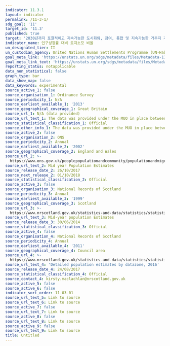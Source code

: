 ```yaml
---
indicator: 11.3.1
layout: indicator
permalink: /11-3-1/
sdg_goal: '11'
target_id: '11.3'
published: true
target: '2030년까지 포괄적이고 지속가능한 도시화와, 참여, 통합 및 지속가능한 거주지 계획 및 관리 역량 강화 '
indicator_name: 인구성장률 대비 토지소모 비율
un_designated_tier: II
un_custodian_agency: United Nations Human Settlements Programme (UN-Habitat)
goal_meta_link: 'https://unstats.un.org/sdgs/metadata/files/Metadata-11-03-01.pdf'
goal_meta_link_text: 'https://unstats.un.org/sdgs/metadata/files/Metadata-11-03-01.pdf'
reporting_status: notapplicable
data_non_statistical: false
graph_type: bar
data_show_map: false
data_keywords: experimental
source_active_1: false
source_organisation_1: Ordinance Survey
source_periodicity_1: N/A
source_earliest_available_1: '2013'
source_geographical_coverage_1: Great Britain
source_url_1: N/A (data provided)
source_url_text_1: The data was provided under the MUO in place between ONS and OS
source_statistical_classification_1: Official
source_other_info_1: The data was provided under the MUO in place between ONS and OS
source_active_2: false
source_organisation_2: ONS
source_periodicity_2: Annual
source_earliest_available_2: '2002'
source_geographical_coverage_2: England and Wales
source_url_2: >-
  https://www.ons.gov.uk/peoplepopulationandcommunity/populationandmigration/populationestimates/datasets/lowersuperoutputareamidyearpopulationestimates
source_url_text_2: Mid year Population Estimates
source_release_date_2: 26/10/2017
source_next_release_2: 01/10/2018
source_statistical_classification_2: Official
source_active_3: false
source_organisation_3: National Records of Scotland
source_periodicity_3: Annual
source_earliest_available_3: '1999'
source_geographical_coverage_3: Scotland
source_url_3: >-
  https://www.nrscotland.gov.uk/statistics-and-data/statistics/statistics-by-theme/population/population-estimates/special-area-population-estimates/small-area-population-estimates/mid-2013/detailed-data-zone-tables
source_url_text_3: Mid-year population Estimates
source_release_date_3: 30/06/2014
source_statistical_classification_3: Official
source_active_4: false
source_organisation_4: National Records of Scotland
source_periodicity_4: Annual
source_earliest_available_4: '2011'
source_geographical_coverage_4: Council area
source_url_4: >-
  https://www.nrscotland.gov.uk/statistics-and-data/statistics/statistics-by-theme/population/population-estimates/2011-based-special-area-population-estimates/small-area-population-estimates/mid-2016
source_url_text_4: 'Detailed population estimates by datazone, 2016'
source_release_date_4: 24/08/2017
source_statistical_classification_4: Official
source_contact_4: kirsty.maclachlan@nrscotland.gov.uk
source_active_5: false
source_active_6: false
indicator_sort_order: 11-03-01
source_url_text_5: Link to source
source_url_text_6: Link to source
source_active_7: false
source_url_text_7: Link to source
source_active_8: false
source_url_text_8: Link to source
source_active_9: false
source_url_text_9: Link to source
title: Untitled
---
```

